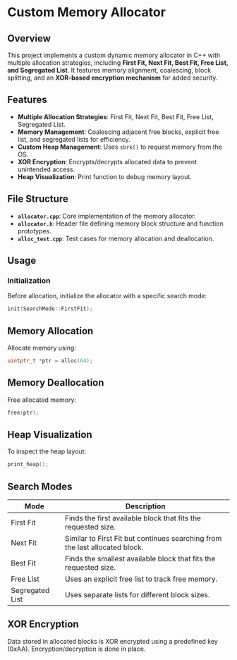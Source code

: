 # Custom Memory Allocator

## Overview
This project implements a custom dynamic memory allocator in C++ with multiple allocation strategies, including **First Fit, Next Fit, Best Fit, Free List, and Segregated List**. It features memory alignment, coalescing, block splitting, and an **XOR-based encryption mechanism** for added security.

## Features
- **Multiple Allocation Strategies**: First Fit, Next Fit, Best Fit, Free List, Segregated List.
- **Memory Management**: Coalescing adjacent free blocks, explicit free list, and segregated lists for efficiency.
- **Custom Heap Management**: Uses `sbrk()` to request memory from the OS.
- **XOR Encryption**: Encrypts/decrypts allocated data to prevent unintended access.
- **Heap Visualization**: Print function to debug memory layout.

## File Structure
- **`allocator.cpp`**: Core implementation of the memory allocator.
- **`allocator.h`**: Header file defining memory block structure and function prototypes.
- **`alloc_test.cpp`**: Test cases for memory allocation and deallocation.

## Usage

### Initialization
Before allocation, initialize the allocator with a specific search mode:
```cpp
init(SearchMode::FirstFit);
```

## Memory Allocation
Allocate memory using:
```cpp
uintptr_t *ptr = alloc(64);
```

## Memory Deallocation
Free allocated memory:
```cpp
free(ptr);
```

## Heap Visualization
To inspect the heap layout:
```cpp
print_heap();
```

## Search Modes

| Mode              | Description                                                              |
|-------------------|--------------------------------------------------------------------------|
| First Fit         | Finds the first available block that fits the requested size.          |
| Next Fit          | Similar to First Fit but continues searching from the last allocated block. |
| Best Fit          | Finds the smallest available block that fits the requested size.       |
| Free List         | Uses an explicit free list to track free memory.                       |
| Segregated List   | Uses separate lists for different block sizes.  


## XOR Encryption
Data stored in allocated blocks is XOR encrypted using a predefined key (0xAA). Encryption/decryption is done in place.
